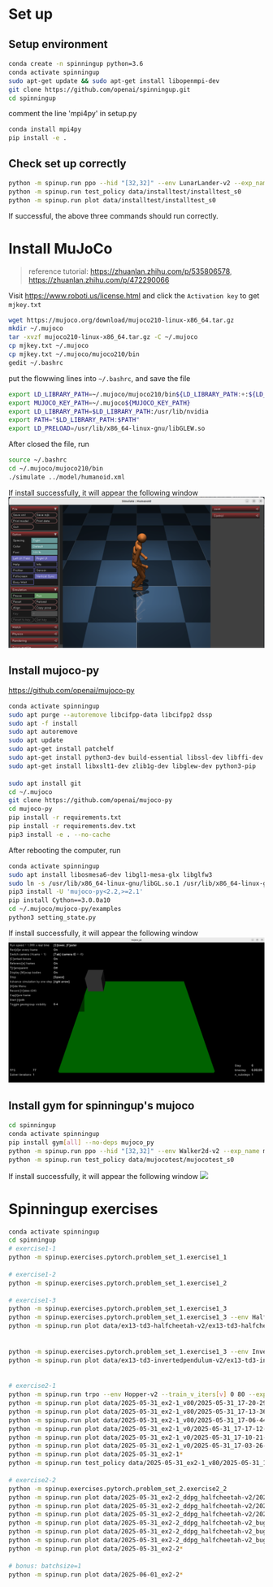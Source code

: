 # Set up

## Setup environment
```bash
conda create -n spinningup python=3.6
conda activate spinningup
sudo apt-get update && sudo apt-get install libopenmpi-dev
git clone https://github.com/openai/spinningup.git
cd spinningup
```
comment the line 'mpi4py' in setup.py
```bash
conda install mpi4py
pip install -e .
```

## Check set up correctly
```bash
python -m spinup.run ppo --hid "[32,32]" --env LunarLander-v2 --exp_name installtest --gamma 0.999
python -m spinup.run test_policy data/installtest/installtest_s0
python -m spinup.run plot data/installtest/installtest_s0
```
If successful, the above three commands should run correctly.


# Install MuJoCo
> reference tutorial: https://zhuanlan.zhihu.com/p/535806578, https://zhuanlan.zhihu.com/p/472290066

Visit https://www.roboti.us/license.html and click the `Activation key` to get `mjkey.txt`
```bash
wget https://mujoco.org/download/mujoco210-linux-x86_64.tar.gz
mkdir ~/.mujoco
tar -xvzf mujoco210-linux-x86_64.tar.gz -C ~/.mujoco
cp mjkey.txt ~/.mujoco
cp mjkey.txt ~/.mujoco/mujoco210/bin
gedit ~/.bashrc
```

put the flowwing lines into `~/.bashrc`, and save the file
```bash
export LD_LIBRARY_PATH=~/.mujoco/mujoco210/bin${LD_LIBRARY_PATH:+:${LD_LIBRARY_PATH}}
export MUJOCO_KEY_PATH=~/.mujoco${MUJOCO_KEY_PATH}
export LD_LIBRARY_PATH=$LD_LIBRARY_PATH:/usr/lib/nvidia
export PATH="$LD_LIBRARY_PATH:$PATH"
export LD_PRELOAD=/usr/lib/x86_64-linux-gnu/libGLEW.so
```
After closed the file, run
```bash
source ~/.bashrc
cd ~/.mujoco/mujoco210/bin
./simulate ../model/humanoid.xml
```
If install successfully, it will appear the following window
![](Img/Humanoid.png)

## Install mujoco-py

https://github.com/openai/mujoco-py

```bash
conda activate spinningup
sudo apt purge --autoremove libcifpp-data libcifpp2 dssp
sudo apt -f install
sudo apt autoremove
sudo apt update
sudo apt-get install patchelf
sudo apt-get install python3-dev build-essential libssl-dev libffi-dev libxml2-dev
sudo apt-get install libxslt1-dev zlib1g-dev libglew-dev python3-pip

sudo apt install git
cd ~/.mujoco
git clone https://github.com/openai/mujoco-py
cd mujoco-py
pip install -r requirements.txt
pip install -r requirements.dev.txt
pip3 install -e . --no-cache
```

After rebooting the computer, run
```bash
conda activate spinningup
sudo apt install libosmesa6-dev libgl1-mesa-glx libglfw3
sudo ln -s /usr/lib/x86_64-linux-gnu/libGL.so.1 /usr/lib/x86_64-linux-gnu/libGL.so
pip3 install -U 'mujoco-py<2.2,>=2.1'
pip install Cython==3.0.0a10
cd ~/.mujoco/mujoco-py/examples
python3 setting_state.py
```
If install successfully, it will appear the following window
![](Img/mujoco_py.png)


## Install gym for spinningup's mujoco

```bash
cd spinningup
conda activate spinningup
pip install gym[all] --no-deps mujoco_py
python -m spinup.run ppo --hid "[32,32]" --env Walker2d-v2 --exp_name mujocotest
python -m spinup.run test_policy data/mujocotest/mujocotest_s0
```
If install successfully, it will appear the following window
![](Img/mujoco.png)


# Spinningup exercises
```bash
conda activate spinningup
cd spinningup
# exercise1-1
python -m spinup.exercises.pytorch.problem_set_1.exercise1_1

# exercise1-2
python -m spinup.exercises.pytorch.problem_set_1.exercise1_2

# exercise1-3
python -m spinup.exercises.pytorch.problem_set_1.exercise1_3
python -m spinup.exercises.pytorch.problem_set_1.exercise1_3 --env HalfCheetah-v2    --use_soln
python -m spinup.run plot data/ex13-td3-halfcheetah-v2/ex13-td3-halfcheetah-v2_s0


python -m spinup.exercises.pytorch.problem_set_1.exercise1_3 --env InvertedPendulum-v2  --use_soln
python -m spinup.run plot data/ex13-td3-invertedpendulum-v2/ex13-td3-invertedpendulum-v2_s0


# exercise2-1
python -m spinup.run trpo --env Hopper-v2 --train_v_iters[v] 0 80 --exp_name ex2-1 --epochs 250 --steps_per_epoch 4000 --seed 0 10 20 --dt
python -m spinup.run plot data/2025-05-31_ex2-1_v80/2025-05-31_17-20-29-ex2-1_v80_s20
python -m spinup.run plot data/2025-05-31_ex2-1_v80/2025-05-31_17-13-36-ex2-1_v80_s10
python -m spinup.run plot data/2025-05-31_ex2-1_v80/2025-05-31_17-06-44-ex2-1_v80_s0
python -m spinup.run plot data/2025-05-31_ex2-1_v0/2025-05-31_17-17-12-ex2-1_v0_s20
python -m spinup.run plot data/2025-05-31_ex2-1_v0/2025-05-31_17-10-21-ex2-1_v0_s10
python -m spinup.run plot data/2025-05-31_ex2-1_v0/2025-05-31_17-03-26-ex2-1_v0_s0
python -m spinup.run plot data/2025-05-31_ex2-1*
python -m spinup.run test_policy data/2025-05-31_ex2-1_v80/2025-05-31_17-20-29-ex2-1_v80_s20

# exercise2-2
python -m spinup.exercises.pytorch.problem_set_2.exercise2_2
python -m spinup.run plot data/2025-05-31_ex2-2_ddpg_halfcheetah-v2/2025-05-31_23-04-48-ex2-2_ddpg_halfcheetah-v2_s0
python -m spinup.run plot data/2025-05-31_ex2-2_ddpg_halfcheetah-v2/2025-05-31_23-06-18-ex2-2_ddpg_halfcheetah-v2_s10
python -m spinup.run plot data/2025-05-31_ex2-2_ddpg_halfcheetah-v2/2025-05-31_23-07-47-ex2-2_ddpg_halfcheetah-v2_s20
python -m spinup.run plot data/2025-05-31_ex2-2_ddpg_halfcheetah-v2_bug/2025-05-31_23-05-33-ex2-2_ddpg_halfcheetah-v2_bug_s0
python -m spinup.run plot data/2025-05-31_ex2-2_ddpg_halfcheetah-v2_bug/2025-05-31_23-07-02-ex2-2_ddpg_halfcheetah-v2_bug_s10
python -m spinup.run plot data/2025-05-31_ex2-2_ddpg_halfcheetah-v2_bug/2025-05-31_23-08-31-ex2-2_ddpg_halfcheetah-v2_bug_s20
python -m spinup.run plot data/2025-05-31_ex2-2*

# bonus: batchsize=1
python -m spinup.run plot data/2025-06-01_ex2-2*
```


